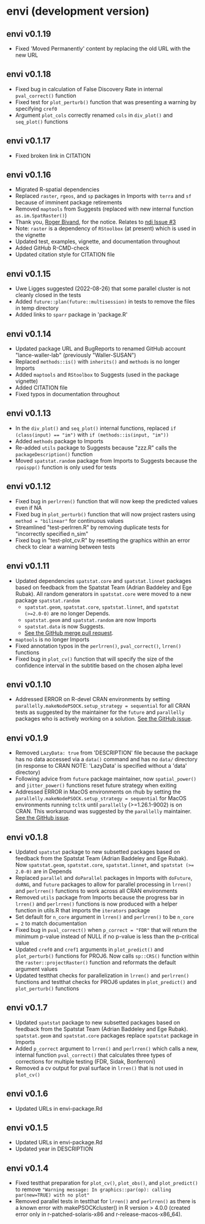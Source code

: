 # envi (development version)

## envi v0.1.19
* Fixed 'Moved Permanently' content by replacing the old URL with the new URL

## envi v0.1.18
* Fixed bug in calculation of False Discovery Rate in internal `pval_correct()` function
* Fixed test for `plot_perturb()` function that was presenting a warning by specifying `cref0`
* Argument `plot_cols` correctly renamed `cols` in `div_plot()` and `seq_plot()` functions

## envi v0.1.17
* Fixed broken link in CITATION

## envi v0.1.16
* Migrated R-spatial dependencies
* Replaced `raster`, `rgeos`, and `sp` packages in Imports with `terra` and `sf` because of imminent package retirements
* Removed `maptools` from Suggests (replaced with new internal function `as.im.SpatRaster()`)
* Thank you, [Roger Bivand](https://github.com/rsbivand), for the notice. Relates to [ndi Issue #3](https://github.com/lance-waller-lab/envi/issues/3)
* Note: `raster` is a dependency of `RStoolbox` (at present) which is used in the vignette
* Updated test, examples, vignette, and documentation throughout
* Added GitHub R-CMD-check
* Updated citation style for CITATION file

## envi v0.1.15
* Uwe Ligges suggested (2022-08-26) that some parallel cluster is not cleanly closed in the tests
* Added `future::plan(future::multisession)` in tests to remove the files in temp directory
* Added links to `sparr` package in 'package.R'

## envi v0.1.14
* Updated package URL and BugReports to renamed GitHub account "lance-waller-lab" (previously "Waller-SUSAN")
* Replaced `methods::is()` with `inherits()` and `methods` is no longer Imports
* Added `maptools` and `RStoolbox` to Suggests (used in the package vignette)
* Added CITATION file
* Fixed typos in documentation throughout

## envi v0.1.13
* In the `div_plot()` and `seq_plot()` internal functions, replaced `if (class(input) == "im")` with `if (methods::is(input, "im"))`
* Added `methods` package to Imports
* Re-added `utils` package to Suggests because "zzz.R" calls the `packageDescription()` function
* Moved `spatstat.random` package from Imports to Suggests because the `rpoispp()` function is only used for tests

## envi v0.1.12
* Fixed bug in `perlrren()` function that will now keep the predicted values even if NA
* Fixed bug in `plot_perturb()` function that will now project rasters using `method = "bilinear"` for continuous values
* Streamlined "test-perlrren.R" by removing duplicate tests for "incorrectly specified n_sim"
* Fixed bug in "test-plot_cv.R" by resetting the graphics within an error check to clear a warning between tests

## envi v0.1.11
* Updated dependencies `spatstat.core` and `spatstat.linnet` packages based on feedback from the Spatstat Team (Adrian Baddeley and Ege Rubak). All random generators in `spatstat.core` were moved to a new package `spatstat.random`
  * `spatstat.geom`, `spatstat.core`, `spatstat.linnet`, and `spatstat (>=2.0-0)` are no longer Depends.
  * `spatstat.geom` and `spatstat.random` are now Imports
  * `spatstat.data` is now Suggests.
  * [See the GitHub merge pull request](https://github.com/lance-waller-lab/envi/pull/2/commits/34b67d8a66151f609cafe4a72de39e382abe7f07).
* `maptools` is no longer Imports
* Fixed annotation typos in the `perlrren()`, `pval_correct()`, `lrren()` functions
* Fixed bug in `plot_cv()` function that will specify the size of the confidence interval in the subtitle based on the chosen alpha level

## envi v0.1.10
* Addressed ERROR on R-devel CRAN environments by setting `parallelly.makeNodePSOCK.setup_strategy = sequential` for all CRAN tests as suggested by the maintainer for the `future` and `parallelly` packages who is actively working on a solution. [See the GitHub issue](https://github.com/HenrikBengtsson/parallelly/issues/65).

## envi v0.1.9
* Removed `LazyData: true` from 'DESCRIPTION' file because the package has no data accessed via a `data()` command and has no `data/` directory (in response to CRAN NOTE: 'LazyData' is specified without a 'data' directory)
* Following advice from `future` package maintainer, now `spatial_power()` and `jitter_power()` functions reset future strategy when exiting
* Addressed ERROR in MacOS environments on rhub by setting the `parallelly.makeNodePSOCK.setup_strategy = sequential` for MacOS environments running `tcltk` until `parallelly` (>=1.26.1-9002) is on CRAN. This workaround was suggested by the `parallelly` maintainer. [See the GitHub issue](https://github.com/HenrikBengtsson/parallelly/issues/62#issuecomment-880665390).

## envi v0.1.8
* Updated `spatstat` package to new subsetted packages based on feedback from the Spatstat Team (Adrian Baddeley and Ege Rubak). Now `spatstat.geom`, `spatstat.core`, `spatstat.linnet`, and `spatstat (>= 2.0-0)` are in Depends
* Replaced `parallel` and `doParallel` packages in Imports with `doFuture`, `doRNG`, and `future` packages to allow for parallel processing in `lrren()` and `perlrren()` functions to work across all CRAN environments
* Removed `utils` package from Imports because the progress bar in `lrren()` and `perlrren()` functions is now produced with a helper function in utils.R that imports the `iterators` package
* Set default for `n_core` argument in `lrren()` and `perlrren()` to be `n_core = 2` to match documentation
* Fixed bug in `pval_correct()` when `p_correct = "FDR"` that will return the minimum p-value instead of NULL if no p-value is less than the p-critical value
* Updated `cref0` and `cref1` arguments in `plot_predict()` and `plot_perturb()` functions for PROJ6. Now calls `sp::CRS()` function within the `raster::projectRaster()` function and reformats the default argument values
* Updated testthat checks for parallelization in `lrren()` and `perlrren()` functions and testthat checks for PROJ6 updates in `plot_predict()` and `plot_perturb()` functions

## envi v0.1.7
* Updated `spatstat` package to new subsetted packages based on feedback from the Spatstat Team (Adrian Baddeley and Ege Rubak). `spatstat.geom` and `spatstat.core` packages replace `spatstat` package in Imports
* Added `p_correct` argument to `lrren()` and `perlrren()` which calls a new, internal function `pval_correct()` that calculates three types of corrections for multiple testing (FDR, Sidak, Bonferroni)
* Removed a cv output for pval surface in `lrren()` that is not used in `plot_cv()`

## envi v0.1.6
* Updated URLs in envi-package.Rd

## envi v0.1.5
* Updated URLs in envi-package.Rd
* Updated year in DESCRIPTION

## envi v0.1.4
* Fixed testthat preparation for `plot_cv()`, `plot_obs()`, and `plot_predict()` to remove `"Warning message: In graphics::par(op): calling par(new=TRUE) with no plot"`
* Removed parallel tests in testthat for `lrren()` and `perlrren()` as there is a known error with makePSOCKcluster() in R version > 4.0.0 (created error only in r-patched-solaris-x86 and r-release-macos-x86_64).
  